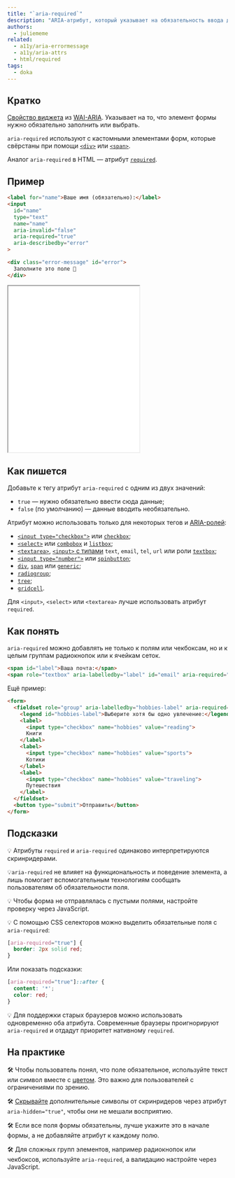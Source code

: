 ```yaml
---
title: "`aria-required`"
description: "ARIA-атрибут, который указывает на обязательность ввода данных в элемент формы."
authors:
  - juliememe
related:
  - a11y/aria-errormessage
  - a11y/aria-attrs
  - html/required
tags:
  - doka
---
```


## Кратко

[Свойство виджета](/a11y/aria-attrs/#atributy-vidzhetov) из [WAI-ARIA](/a11y/aria-intro/#specifikaciya). Указывает на то, что элемент формы нужно обязательно заполнить или выбрать.

`aria-required` используют c кастомными элементами форм, которые свёрстаны при помощи [`<div>`](/html/div/) или [`<span>`](/html/span/).

Аналог `aria-required` в HTML — атрибут [`required`](/html/required/).

## Пример

```html
<label for="name">Ваше имя (обязательно):</label>
<input
  id="name"
  type="text"
  name="name"
  aria-invalid="false"
  aria-required="true"
  aria-describedby="error"
>

<div class="error-message" id="error">
  Заполните это поле 🤗
</div>
```

<iframe title="Кастомное обязательное поле" src="demos/custom-required-field/" height="380"></iframe>

## Как пишется

Добавьте к тегу атрибут `aria-required` с одним из двух значений:

- `true` — нужно обязательно ввести сюда данные;
- `false` (по умолчанию) — данные вводить необязательно.

Атрибут можно использовать только для некоторых тегов и [ARIA-ролей](/a11y/aria-roles/):

- [`<input type="checkbox">`](/html/input/#type) или [`checkbox`](/a11y/role-checkbox/);
- [`<select>`](/html/select/) или [`combobox`](/a11y/role-combobox/) и [`listbox`](/a11y/role-listbox/);
- [`<textarea>`](/html/textarea/), [`<input>` с типами](/html/input/#type) `text`, `email`, `tel`, `url` или роли [`textbox`](/a11y/role-textbox/);
- [`<input type="number">`](/html/input/#type) или [`spinbutton`](/a11y/role-spinbutton/);
- [`div`](/html/div/), [`span`](/html/span/) или [`generic`](/a11y/role-generic/);
- [`radiogroup`](/a11y/role-radiogroup/);
- [`tree`](/a11y/role-tree/);
- [`gridcell`](/a11y/role-gridcell/).

Для `<input>`, `<select>` или `<textarea>` лучше использовать атрибут `required`.

## Как понять

`aria-required` можно добавлять не только к полям или чекбоксам, но и к целым группам радиокнопок или к ячейкам сеток.

```html
<span id="label">Ваша почта:</span>
<span role="textbox" aria-labelledby="label" id="email" aria-required="true" contenteditable></span>
```

Ещё пример:

```html
<form>
  <fieldset role="group" aria-labelledby="hobbies-label" aria-required="true">
    <legend id="hobbies-label">Выберите хотя бы одно увлечение:</legend>
    <label>
      <input type="checkbox" name="hobbies" value="reading">
      Книги
    </label>
    <label>
      <input type="checkbox" name="hobbies" value="sports">
      Котики
    </label>
    <label>
      <input type="checkbox" name="hobbies" value="traveling">
      Путешествия
    </label>
  </fieldset>
  <button type="submit">Отправить</button>
</form>
```

## Подсказки

💡 Атрибуты `required` и `aria-required` одинаково интерпретируются скринридерами.

💡`aria-required` не влияет на функциональность и поведение элемента, а лишь помогает вспомогательным технологиям сообщать пользователям об обязательности поля.

💡 Чтобы форма не отправлялась с пустыми полями, настройте проверку через JavaScript.

💡 C помощью CSS селекторов можно выделить обязательные поля с `aria-required`:

```css
[aria-required="true"] {
  border: 2px solid red;
}
```

Или показать подсказки:

```css
[aria-required="true"]::after {
  content: '*';
  color: red;
}
```

💡 Для поддержки старых браузеров можно использовать одновременно оба атрибута. Современные браузеры проигнорируют `aria-required` и отдадут приоритет нативному `required`.

## На практике

🛠 Чтобы пользователь понял, что поле обязательное, используйте текст или символ вместе с [цветом](https://doka.guide/css/required/). Это важно для пользователей с ограничениями по зрению.

🛠 [Скрывайте]('https://www.accessibility-developer-guide.com/examples/forms/required/#first-approach-using-aria) дополнительные символы от скринридеров через атрибут `aria-hidden="true"`, чтобы они не мешали восприятию.

🛠 Если все поля формы обязательны, лучше укажите это в начале формы, а не добавляйте атрибут к каждому полю.

🛠 Для сложных групп элементов, например радиокнопок или чекбоксов, используйте `aria-required`, а валидацию настройте через JavaScript.
